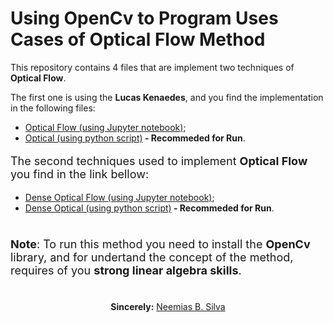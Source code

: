 # Using OpenCv to Program Uses Cases of Optical Flow Method

<p style="font-size:18 px;"> 
    This repository contains 4 files that are implement two techniques of <b>Optical Flow</b>. 
</p>

<p syle="font-size:18 px;">
    The first one is using the <b>Lucas Kenaedes</b>, and you find the implementation in the following files:
</p>

<ul>
    <li> <a href="optical-flow.ipynb">Optical Flow (using Jupyter notebook)</a>;
    <li> <a href="optical-flow-script.py">Optical (using python script)</a><b> - Recommeded for Run</b>.
</ul>

<p style="font-size:18px">
    The second techniques used to implement <b>Optical Flow</b> you find in the link bellow:
</p>

<ul>
    <li> <a href="dens-optical-flow.ipynb">Dense Optical Flow (using Jupyter notebook)</a>;
    <li> <a href="dense-optical-flow.py">Dense Optical (using python script)</a><b> - Recommeded for Run</b>.
</ul>

#

<p style="font-size:18px;"><b>Note</b>: To run this method you need to install the <b>OpenCv</b> library, and for undertand the concept of the method, requires of you <b>strong linear algebra skills</b>.</p>

#

<p align="center"><b>Sincerely:</b> <a href="https://github.com/neemiasbsilva">Neemias B. Silva</a></p>

#